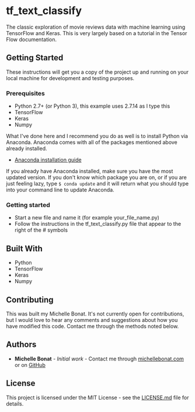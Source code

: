 # tf_text_classify
The classic exploration of movie reviews data with machine learning using TensorFlow and Keras. This is very largely based on a tutorial in the Tensor Flow documentation. 

## Getting Started

These instructions will get you a copy of the project up and running on your local machine for development and testing purposes. 

### Prerequisites

- Python 2.7+ (or Python 3), this example uses 2.7.14 as I type this
- TensorFlow
- Keras
- Numpy

What I've done here and I recommend you do as well is to install Python via Anaconda. Anaconda comes with all of the packages mentioned above already installed. 
* [Anaconda installation guide](https://docs.continuum.io/anaconda/install)

If you already have Anaconda installed, make sure you have the most updated version. If you don't know which package you are on, or if you are just feeling lazy, type `$ conda update` and it will return what you should type into your command line to update Anaconda.

### Getting started

- Start a new file and name it (for example your_file_name.py)
- Follow the instructions in the tf_text_classify.py file that appear to the right of the # symbols

## Built With

- Python
- TensorFlow
- Keras
- Numpy

## Contributing

This was built my Michelle Bonat. It's not currently open for contributions, but I would love to hear any comments and suggestions about how you have modified this code. 
Contact me through the methods noted below. 

## Authors

* **Michelle Bonat** - *Initial work* - Contact me through [michellebonat.com](http://michellebonat.com/) or on [GitHub](https://github.com/michellebonat) 

## License

This project is licensed under the MIT License - see the [LICENSE.md](LICENSE.md) file for details.
